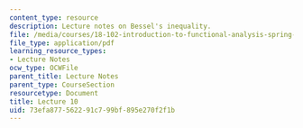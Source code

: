 ```yaml
---
content_type: resource
description: Lecture notes on Bessel's inequality.
file: /media/courses/18-102-introduction-to-functional-analysis-spring-2009/73efa877562291c799bf895e270f2f1b_MIT18_102s09_lec10.pdf
file_type: application/pdf
learning_resource_types:
- Lecture Notes
ocw_type: OCWFile
parent_title: Lecture Notes
parent_type: CourseSection
resourcetype: Document
title: Lecture 10
uid: 73efa877-5622-91c7-99bf-895e270f2f1b
---
```

